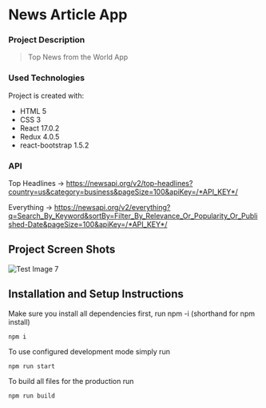 # News Article App

### Project Description
> Top News from the World App


### Used Technologies
Project is created with:
* HTML 5
* CSS 3
* React 17.0.2
* Redux 4.0.5
* react-bootstrap 1.5.2

### API
Top Headlines -> https://newsapi.org/v2/top-headlines?country=us&category=business&pageSize=100&apiKey=/*API_KEY*/

Everything -> https://newsapi.org/v2/everything?q=Search_By_Keyword&sortBy=Filter_By_Relevance_Or_Popularity_Or_Published-Date&pageSize=100&apiKey=/*API_KEY*/

## Project Screen Shots
![Test Image 7](https://media.giphy.com/media/ym7ghn8jJsbkP2YOUt/giphy.gif)

## Installation and Setup Instructions
Make sure you install all dependencies first, run npm -i (shorthand for npm install)

```
npm i
```

To use configured development mode simply run

```
npm run start
```

To build all files for the production run

```
npm run build
```

